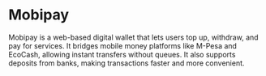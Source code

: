 # Mobipay
Mobipay is a web-based digital wallet that lets users top up, withdraw, and pay for services. It bridges mobile money platforms like M-Pesa and EcoCash, allowing instant transfers without queues. It also supports deposits from banks, making transactions faster and more convenient.
